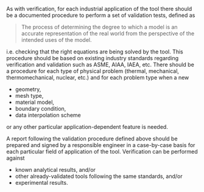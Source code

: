 

As with verification, for each industrial application of the tool there should be a documented procedure to perform a set of validation tests, defined as

> The process of determining the degree to which a model is an accurate representation of the real world from the perspective of the intended uses of the model.

i.e. checking that the right equations are being solved by the tool. This procedure should be based on existing industry standards regarding verification and validation such as ASME, AIAA, IAEA, etc. There should be a procedure for each type of physical problem (thermal, mechanical, thermomechanical, nuclear, etc.) and for each problem type when a new

 * geometry,
 * mesh type,
 * material model,
 * boundary condition,
 * data interpolation scheme

or any other particular application-dependent feature is needed.

A report following the validation procedure defined above should be prepared and signed by a responsible engineer in a case-by-case basis for each particular field of application of the tool. Verification can be performed against

 * known analytical results, and/or
 * other already-validated tools following the same standards, and/or
 * experimental results.

